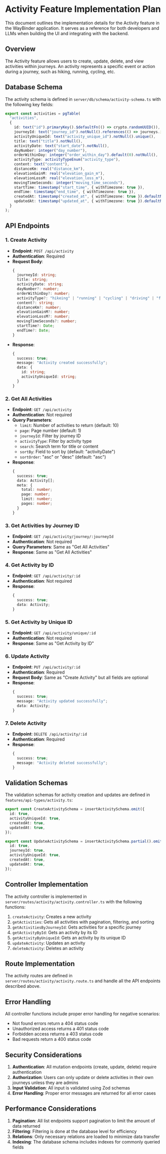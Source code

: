 # Activity Feature Implementation Plan

This document outlines the implementation details for the Activity feature in the WayBinder application. It serves as a reference for both developers and LLMs when building the UI and integrating with the backend.

## Overview

The Activity feature allows users to create, update, delete, and view activities within journeys. An activity represents a specific event or action during a journey, such as hiking, running, cycling, etc.

## Database Schema

The activity schema is defined in `server/db/schema/activity-schema.ts` with the following key fields:

```typescript
export const activities = pgTable(
  "activities",
  {
    id: text("id").primaryKey().$defaultFn(() => crypto.randomUUID()),
    journeyId: text("journey_id").notNull().references(() => journeys.id, { onDelete: "cascade" }),
    activityUniqueId: text("activity_unique_id").notNull().unique(),
    title: text("title").notNull(),
    activityDate: text("start_date").notNull(),
    dayNumber: integer("day_number"),
    orderWithinDay: integer("order_within_day").default(0).notNull(),
    activityType: activityTypeEnum("activity_type"),
    content: text("content"),
    distanceKm: real("distance_km"),
    elevationGainM: real("elevation_gain_m"),
    elevationLossM: real("elevation_loss_m"),
    movingTimeSeconds: integer("moving_time_seconds"),
    startTime: timestamp("start_time", { withTimezone: true }),
    endTime: timestamp("end_time", { withTimezone: true }),
    createdAt: timestamp("created_at", { withTimezone: true }).defaultNow().notNull(),
    updatedAt: timestamp("updated_at", { withTimezone: true }).defaultNow().notNull().$onUpdate(() => new Date()),
  }
);
```

## API Endpoints

### 1. Create Activity

- **Endpoint**: `POST /api/activity`
- **Authentication**: Required
- **Request Body**:
  ```typescript
  {
    journeyId: string;
    title: string;
    activityDate: string;
    dayNumber?: number;
    orderWithinDay?: number;
    activityType?: "hikeing" | "running" | "cycling" | "driving" | "flying" | "boating" | "rest" | "camping" | "climbing" | "mountaineer" | "sightseeing" | "travel" | "other";
    content?: string;
    distanceKm?: number;
    elevationGainM?: number;
    elevationLossM?: number;
    movingTimeSeconds?: number;
    startTime?: Date;
    endTime?: Date;
  }
  ```
- **Response**:
  ```typescript
  {
    success: true;
    message: "Activity created successfully";
    data: {
      id: string;
      activityUniqueId: string;
    }
  }
  ```

### 2. Get All Activities

- **Endpoint**: `GET /api/activity`
- **Authentication**: Not required
- **Query Parameters**:
  - `limit`: Number of activities to return (default: 10)
  - `page`: Page number (default: 1)
  - `journeyId`: Filter by journey ID
  - `activityType`: Filter by activity type
  - `search`: Search term for title or content
  - `sortBy`: Field to sort by (default: "activityDate")
  - `sortOrder`: "asc" or "desc" (default: "asc")
- **Response**:
  ```typescript
  {
    success: true;
    data: Activity[];
    meta: {
      total: number;
      page: number;
      limit: number;
      pages: number;
    }
  }
  ```

### 3. Get Activities by Journey ID

- **Endpoint**: `GET /api/activity/journey/:journeyId`
- **Authentication**: Not required
- **Query Parameters**: Same as "Get All Activities"
- **Response**: Same as "Get All Activities"

### 4. Get Activity by ID

- **Endpoint**: `GET /api/activity/:id`
- **Authentication**: Not required
- **Response**:
  ```typescript
  {
    success: true;
    data: Activity;
  }
  ```

### 5. Get Activity by Unique ID

- **Endpoint**: `GET /api/activity/unique/:id`
- **Authentication**: Not required
- **Response**: Same as "Get Activity by ID"

### 6. Update Activity

- **Endpoint**: `PUT /api/activity/:id`
- **Authentication**: Required
- **Request Body**: Same as "Create Activity" but all fields are optional
- **Response**:
  ```typescript
  {
    success: true;
    message: "Activity updated successfully";
    data: Activity;
  }
  ```

### 7. Delete Activity

- **Endpoint**: `DELETE /api/activity/:id`
- **Authentication**: Required
- **Response**:
  ```typescript
  {
    success: true;
    message: "Activity deleted successfully";
  }
  ```

## Validation Schemas

The validation schemas for activity creation and updates are defined in `features/api-types/activity.ts`:

```typescript
export const CreateActivitySchema = insertActivitySchema.omit({
  id: true,
  activityUniqueId: true,
  createdAt: true,
  updatedAt: true,
});

export const UpdateActivitySchema = insertActivitySchema.partial().omit({
  id: true,
  journeyId: true,
  activityUniqueId: true,
  createdAt: true,
  updatedAt: true,
});
```

## Controller Implementation

The activity controller is implemented in `server/routes/activity/activity.controller.ts` with the following functions:

1. `createActivity`: Creates a new activity
2. `getActivities`: Gets all activities with pagination, filtering, and sorting
3. `getActivitiesByJourneyId`: Gets activities for a specific journey
4. `getActivityById`: Gets an activity by its ID
5. `getActivityByUniqueId`: Gets an activity by its unique ID
6. `updateActivity`: Updates an activity
7. `deleteActivity`: Deletes an activity

## Route Implementation

The activity routes are defined in `server/routes/activity/activity.route.ts` and handle all the API endpoints described above.

## Error Handling

All controller functions include proper error handling for negative scenarios:

- Not found errors return a 404 status code
- Unauthorized access returns a 401 status code
- Forbidden access returns a 403 status code
- Bad requests return a 400 status code

## Security Considerations

1. **Authentication**: All mutation endpoints (create, update, delete) require authentication
2. **Authorization**: Users can only update or delete activities in their own journeys unless they are admins
3. **Input Validation**: All input is validated using Zod schemas
4. **Error Handling**: Proper error messages are returned for all error cases

## Performance Considerations

1. **Pagination**: All list endpoints support pagination to limit the amount of data returned
2. **Filtering**: Filtering is done at the database level for efficiency
3. **Relations**: Only necessary relations are loaded to minimize data transfer
4. **Indexing**: The database schema includes indexes for commonly queried fields

